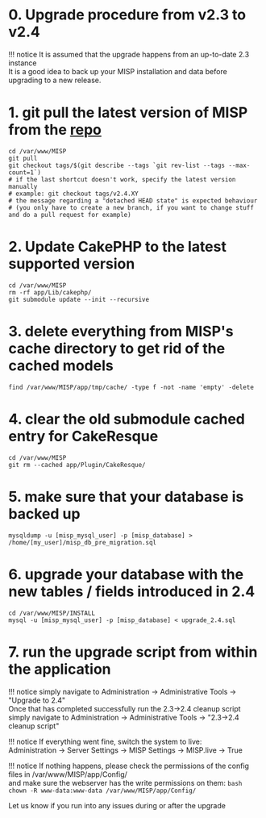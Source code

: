 # 0. Upgrade procedure from v2.3 to v2.4
!!! notice
    It is assumed that the upgrade happens from an up-to-date 2.3 instance<br />
    It is a good idea to back up your MISP installation and data before upgrading to a new release.

# 1. git pull the latest version of MISP from  the [repo](https://github.com/MISP/MISP.git)
```
cd /var/www/MISP
git pull
git checkout tags/$(git describe --tags `git rev-list --tags --max-count=1`)
# if the last shortcut doesn't work, specify the latest version manually
# example: git checkout tags/v2.4.XY
# the message regarding a "detached HEAD state" is expected behaviour
# (you only have to create a new branch, if you want to change stuff and do a pull request for example)
```

# 2. Update CakePHP to the latest supported version
```
cd /var/www/MISP
rm -rf app/Lib/cakephp/
git submodule update --init --recursive
```

# 3. delete everything from MISP's cache directory to get rid of the cached models
```
find /var/www/MISP/app/tmp/cache/ -type f -not -name 'empty' -delete
```

# 4. clear the old submodule cached entry for CakeResque
```
cd /var/www/MISP
git rm --cached app/Plugin/CakeResque/
```

# 5. make sure that your database is backed up
```
mysqldump -u [misp_mysql_user] -p [misp_database] > /home/[my_user]/misp_db_pre_migration.sql
```

# 6. upgrade your database with the new tables / fields introduced in 2.4
```
cd /var/www/MISP/INSTALL
mysql -u [misp_mysql_user] -p [misp_database] < upgrade_2.4.sql
```

# 7. run the upgrade script from within the application
!!! notice
    simply navigate to Administration -> Administrative Tools -> "Upgrade to 2.4"<br />
    Once that has completed successfully run the 2.3->2.4 cleanup script<br />
    simply navigate to Administration -> Administrative Tools -> "2.3->2.4 cleanup script"

!!! notice
    If everything went fine, switch the system to live:<br />
    Administration -> Server Settings -> MISP Settings -> MISP.live -> True

!!! notice
    If nothing happens, please check the permissions of the config files in /var/www/MISP/app/Config/<br />
    and make sure the webserver has the write permissions on them:
    ```bash
    chown -R www-data:www-data /var/www/MISP/app/Config/
    ```

Let us know if you run into any issues during or after the upgrade
